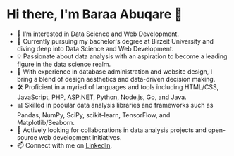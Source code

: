 # Hi there, I'm Baraa Abuqare 👋

- 👀 I’m interested in Data Science and Web Development.
- 🌱 Currently pursuing my bachelor's degree at Birzeit University and diving deep into Data Science and Web Development.
- 💡 Passionate about data analysis with an aspiration to become a leading figure in the data science realm.
- 💼 With experience in database administration and website design, I bring a blend of design aesthetics and data-driven decision making.
- 🛠 Proficient in a myriad of languages and tools including HTML/CSS, JavaScript, PHP, ASP.NET, Python, Node.js, Go, and Java.
- 📊 Skilled in popular data analysis libraries and frameworks such as Pandas, NumPy, SciPy, scikit-learn, TensorFlow, and Matplotlib/Seaborn.
- 💞️ Actively looking for collaborations in data analysis projects and open-source web development initiatives.
- 📫 Connect with me on [LinkedIn](https://linkedin.com/in/baraa-abu-qare-554563233).

<!---
BaraAbuqare/BaraAbuqare is a ✨ special ✨ repository because its `README.md` (this file) appears on your GitHub profile.
You can click the Preview link to take a look at your changes.
--->
